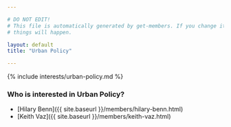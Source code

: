 ```yaml
---

# DO NOT EDIT!
# This file is automatically generated by get-members. If you change it, bad
# things will happen.

layout: default
title: "Urban Policy"

---
```


{% include interests/urban-policy.md %}

### Who is interested in Urban Policy?


* [Hilary Benn]({{ site.baseurl }}/members/hilary-benn.html)
* [Keith Vaz]({{ site.baseurl }}/members/keith-vaz.html)
